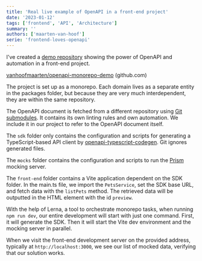 ```yaml
---
title: 'Real live example of OpenAPI in a front-end project'
date: '2023-01-12'
tags: ['frontend', 'API', 'Architecture']
summary: ''
authors: ['maarten-van-hoof']
serie: 'frontend-loves-openapi'
---
```


I've created a [demo repository](https://github.com/vanhoofmaarten/openapi-monorepo-demo) showing the power of OpenAPI and automation in a front-end project.

[vanhoofmaarten/openapi-monorepo-demo](https://github.com/vanhoofmaarten/openapi-monorepo-demo) (github.com)

The project is set up as a monorepo. Each domain lives as a separate entity in the packages folder, but because they are very much interdependent, they are within the same repository.

The OpenAPI document is fetched from a different repository using [Git submodules](https://git-scm.com/book/en/v2/Git-Tools-Submodules). It contains its own linting rules and own automation. We include it in our project to refer to the OpenAPI document itself.

The `sdk` folder only contains the configuration and scripts for generating a TypeScript-based API client by [openapi-typescript-codegen](https://github.com/ferdikoomen/openapi-typescript-codegen/). Git ignores generated files.

The `mocks` folder contains the configuration and scripts to run the [Prism](https://github.com/stoplightio/prism) mocking server.

The `front-end` folder contains a Vite application dependent on the SDK folder. In the main.ts file, we import the `PetsService`, set the SDK base URL, and fetch data with the `listPets` method. The retrieved data will be outputted in the HTML element with the id `preview`.

With the help of Lerna, a tool to orchestrate monorepo tasks, when running `npm run dev`, our entire development will start with just one command. First, it will generate the SDK. Then it will start the Vite dev environment and the mocking server in parallel.

When we visit the front-end development server on the provided address, typically at `http://localhost:3000`, we see our list of mocked data, verifying that our solution works.
